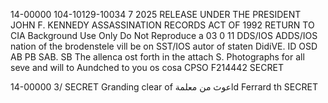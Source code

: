 14-00000
104-10129-10034
7
2025 RELEASE UNDER THE PRESIDENT JOHN F. KENNEDY ASSASSINATION RECORDS ACT OF 1992
RETURN TO CIA
Background Use Only
Do Not Reproduce
a
03
0 11
DDS/IOS
ADDS/IOS
nation of the brodenstele vill be on
SST/IOS autor of staten DidiVE.
ID
OSD
AB
PB
SAB.
SB
The allenca ost forth in the attach
S. Photographs for all seve
and will to Aundched to you os cosa
CPSO F214442 SECRET

14-00000
3/
SECRET
Granding clear of
عوث من معلمةld Ferrard th
SECRET
